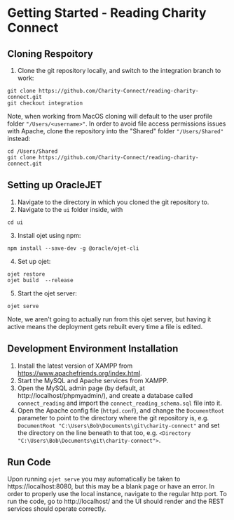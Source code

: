 #  Getting Started - Reading Charity Connect

## Cloning Respoitory
1. Clone the git repository locally, and switch to the integration branch to work:

```
git clone https://github.com/Charity-Connect/reading-charity-connect.git
git checkout integration
```

Note, when working from MacOS cloning will default to the user profile folder ``"/Users/<username>"``. In order to avoid file access permissions issues with Apache, clone the repository into the "Shared" folder ``"/Users/Shared"`` instead:
```
cd /Users/Shared
git clone https://github.com/Charity-Connect/reading-charity-connect.git
```

## Setting up OracleJET
1. Navigate to the directory in which you cloned the git repository to.
2. Navigate to the `ui` folder inside, with

``cd ui``

3. Install ojet using npm:

``npm install --save-dev -g @oracle/ojet-cli``

4. Set up ojet:

```
ojet restore  
ojet build  --release
```

5. Start the ojet server:

``ojet serve``

Note, we aren't going to actually run from this ojet server, but having it active means the deployment gets rebuilt every time a file is edited.


## Development Environment Installation
1. Install the latest version of XAMPP from https://www.apachefriends.org/index.html.
2. Start the MySQL and Apache services from XAMPP.
3. Open the MySQL admin page (by default, at http://localhost/phpmyadmin/), and create a database called `connect_reading` and import the `connect_reading_schema.sql` file into it.
4. Open the Apache config file (`httpd.conf`), and change the `DocumentRoot` parameter to point to the directory where the git repository is, e.g. ``DocumentRoot "C:\Users\Bob\Documents\git\charity-connect"`` and set the directory on the line beneath to that too, e.g. ``<Directory "C:\Users\Bob\Documents\git\charity-connect">``.

## Run Code
Upon running `ojet serve` you may automatically be taken to https://localhost:8080, but this may be a blank page or have an error.
In order to properly use the local instance, navigate to the regular http port.
To run the code, go to http://localhost/ and the UI should render and the REST services should operate correctly.
